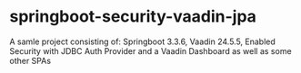 # springboot-security-vaadin-jpa
A samle project consisting of: Springboot 3.3.6, Vaadin 24.5.5, Enabled Security with JDBC Auth Provider and a Vaadin Dashboard as well as some other SPAs
